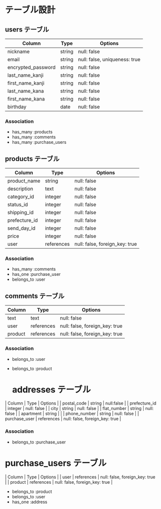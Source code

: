# テーブル設計

## users テーブル

| Column             | Type   | Options                       |
| ------------------ | ------ | ----------------------------- |
| nickname           | string | null: false                   |
| email              | string | null: false, uniqueness: true |
| encrypted_password | string | null: false                   |
| last_name_kanji    | string | null: false                   | 
| first_name_kanji   | string | null: false                   |
| last_name_kana     | string | null: false                   |
| first_name_kana    | string | null: false                   |
| birthday           | date   | null: false                   |

### Association

- has_many :products
- has_many :comments
- has_many :purchase_users

## products テーブル

| Column              | Type       | Options |
| ------------------- | ---------- | ------------------------------ |
| product_name        | string     | null: false                    |
| description         | text       | null: false                    |
| category_id         | integer    | null: false                    | 
| status_id           | integer    | null: false                    | 
| shipping_id         | integer    | null: false                    | 
| prefecture_id       | integer    | null: false                    | 
| send_day_id         | integer    | null: false                    | 
| price               | integer    | null: false                    | 
| user                | references | null: false, foreign_key: true |

### Association

- has_many :comments
- has_one :purchase_user
- belongs_to :user

## comments テーブル

 Column     | Type       | Options                        |
| --------- | ---------- | ------------------------------ |
| text      | text       | null: false                    |
| user      | references | null: false, foreign_key: true |
| product   | references | null: false, foreign_key: true | 

### Association

- belongs_to :user
- belongs_to :product

  # addresses テーブル

| Column              | Type       | Options                        |
| postal_code         | string     | null:false                     | 
| prefecture_id       | integer    | null: false                    | 
| city                | string     | null: false                    | 
| flat_number         | string     | null: false                    | 
| apartment           | string     |                                |
| phone_number        | string     | null: false                    |
| purchase_user       | references | null: false, foreign_key: true |

### Association

- belongs_to :purchase_user

 # purchase_users テーブル

| Column        | Type       | Options                        |
| user          | references | null: false, foreign_key: true | 
| product       | references | null: false, foreign_key: true | 

- belongs_to :product
- belongs_to :user
- has_one :address